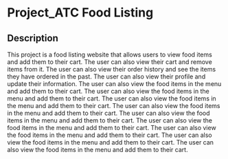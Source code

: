 # Project_ATC Food Listing

## Description
This project is a food listing website that allows users to view food items and add them to their cart. The user can also view their cart and remove items from it. The user can also view their order history and see the items they have ordered in the past. The user can also view their profile and update their information. The user can also view the food items in the menu and add them to their cart. The user can also view the food items in the menu and add them to their cart. The user can also view the food items in the menu and add them to their cart. The user can also view the food items in the menu and add them to their cart. The user can also view the food items in the menu and add them to their cart. The user can also view the food items in the menu and add them to their cart. The user can also view the food items in the menu and add them to their cart. The user can also view the food items in the menu and add them to their cart. The user can also view the food items in the menu and add them to their cart.